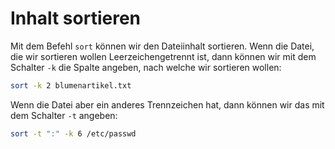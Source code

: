 # Inhalt sortieren

Mit dem Befehl `sort` können wir den Dateiinhalt sortieren. Wenn die Datei, die wir sortieren wollen Leerzeichengetrennt ist, dann können wir mit dem Schalter `-k` die Spalte angeben, nach welche wir sortieren wollen:

````Bash
sort -k 2 blumenartikel.txt 
````

Wenn die Datei aber ein anderes Trennzeichen hat, dann können wir das mit dem Schalter `-t` angeben:

````Bash
sort -t ":" -k 6 /etc/passwd
````

